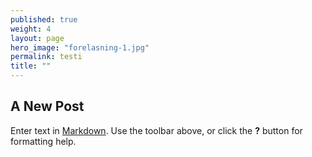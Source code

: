 ```yaml
---
published: true
weight: 4
layout: page
hero_image: "forelasning-1.jpg"
permalink: testi
title: ""
---
```


## A New Post

Enter text in [Markdown](http://daringfireball.net/projects/markdown/). Use the toolbar above, or click the **?** button for formatting help.
